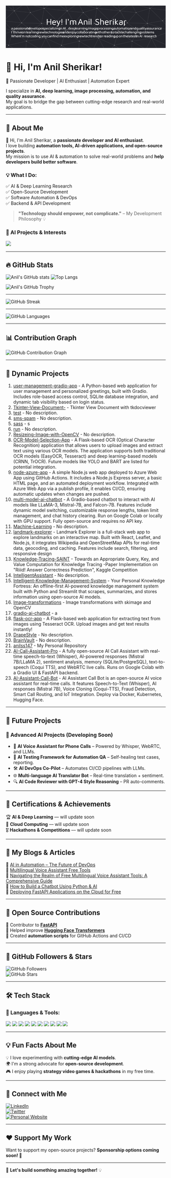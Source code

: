 ![Profile Banner](https://raw.githubusercontent.com/anilss147/anilss147/main/github-header-image.png)

# 👋 Hi, I'm Anil Sherikar!  

🚀 Passionate Developer | AI Enthusiast | Automation Expert  

I specialize in **AI, deep learning, image processing, automation, and quality assurance**.  
My goal is to bridge the gap between cutting-edge research and real-world applications.  

---

## 🌟 About Me  

👋 Hi, I'm Anil Sherikar, a **passionate developer and AI enthusiast**.  
I love building **automation tools, AI-driven applications, and open-source projects**.  
My mission is to use AI & automation to solve real-world problems and **help developers build better software**.  

### 💡 What I Do:
✅ AI & Deep Learning Research  
✅ Open-Source Development  
✅ Software Automation & DevOps  
✅ Backend & API Development  

> **"Technology should empower, not complicate."** – My Development Philosophy 💡  

### 🤖 AI Projects & Interests  
<p align="left">
  <img src="https://skillicons.dev/icons?i=python,tensorflow,pytorch,fastapi,docker,linux,opencv" />
</p>


---

## 🔥 GitHub Stats  
<!-- STATS START -->
![Anil's GitHub stats](https://github-readme-stats.vercel.app/api?username=anilss147&show_icons=true&theme=tokyonight)
![Top Langs](https://github-readme-stats.vercel.app/api/top-langs/?username=anilss147&layout=compact&theme=tokyonight)
<!-- STATS END -->
<!-- STATS END -->

![Anil's GitHub Trophy](https://github-profile-trophy.vercel.app/?username=anilss147&theme=tokyonight&column=7)


---

<!-- STREAK START -->
![GitHub Streak](https://streak-stats.demolab.com/?user=anilss147&theme=tokyonight)
<!-- STREAK END -->

---

<!-- LANG SUMMARY START -->
![GitHub Languages](https://github-profile-summary-cards.vercel.app/api/cards/repos-per-language?username=anilss147&theme=github)
<!-- LANG SUMMARY END -->

---

## 📊 Contribution Graph  
<!-- GRAPH START -->
![GitHub Contribution Graph](https://github-profile-summary-cards.vercel.app/api/cards/profile-details?username=anilss147&theme=github)
<!-- GRAPH END -->
<!-- GRAPH END -->

---

## 🚀 Dynamic Projects  
<!-- PROJECTS END -->
<!-- PROJECTS START -->
1. [user-management-gradio-app](https://github.com/anilss147/user-management-gradio-app) - A Python-based web application for user management and personalized greetings, built with Gradio. Includes role-based access control, SQLite database integration, and dynamic tab visibility based on login status.
2. [Tkinter-View-Document-](https://github.com/anilss147/Tkinter-View-Document-) - Tkinter View Document with tkdocviewer 
3. [test](https://github.com/anilss147/test) - No description.
4. [sms-spam](https://github.com/anilss147/sms-spam) - No description.
5. [sass](https://github.com/anilss147/sass) - s
6. [run](https://github.com/anilss147/run) - No description.
7. [Resizeing-Image-with-OpenCV](https://github.com/anilss147/Resizeing-Image-with-OpenCV) - No description.
8. [OCR-Model-Selection-App](https://github.com/anilss147/OCR-Model-Selection-App) - A Flask-based OCR (Optical Character Recognition) application that allows users to upload images and extract text using various OCR models. The application supports both traditional OCR models (EasyOCR, Tesseract) and deep learning-based models (CRNN, TrOCR). Future models like YOLO and BART are listed for potential integration.
9. [node-azure-app](https://github.com/anilss147/node-azure-app) - A simple Node.js web app deployed to Azure Web App using GitHub Actions. It includes a Node.js Express server, a basic HTML page, and an automated deployment workflow. Integrated with Azure Web App via a publish profile, it enables CI/CD, ensuring automatic updates when changes are pushed.
10. [multi-model-ai-chatbot](https://github.com/anilss147/multi-model-ai-chatbot) - A Gradio-based chatbot to interact with AI models like LLaMA-3, Mistral-7B, and Falcon-7B. Features include dynamic model switching, customizable response lengths, token limit management, and chat history clearing. Run on Google Colab or locally with GPU support. Fully open-source and requires no API key.
11. [Machine-Learning](https://github.com/anilss147/Machine-Learning) - No description.
12. [landmark-explorer](https://github.com/anilss147/landmark-explorer) - Landmark Explorer is a full-stack web app to explore landmarks on an interactive map. Built with React, Leaflet, and Node.js, it integrates Wikipedia and OpenStreetMap APIs for real-time data, geocoding, and caching. Features include search, filtering, and responsive design
13. [Knowledge-Tracing-SAINT](https://github.com/anilss147/Knowledge-Tracing-SAINT) - Towards an Appropriate Query, Key, and Value Computation for Knowledge Tracing -Paper Implementation on "Riiid! Answer Correctness Prediction", Kaggle Competition
14. [IntelligentAssistant](https://github.com/anilss147/IntelligentAssistant) - No description.
15. [Intelligent-Knowledge-Management-System](https://github.com/anilss147/Intelligent-Knowledge-Management-System) - Your Personal Knowledge Fortress: An offline-first AI-powered knowledge management system built with Python and Streamlit that scrapes, summarizes, and stores information using open-source AI models.
16. [Image-transformations](https://github.com/anilss147/Image-transformations) - Image transformations with skimage and OpenCV
17. [gradio-ai-chatbot](https://github.com/anilss147/gradio-ai-chatbot) - a
18. [flask-ocr-app](https://github.com/anilss147/flask-ocr-app) - A Flask-based web application for extracting text from images using Tesseract OCR. Upload images and get text results instantly!
19. [DrapeStyle](https://github.com/anilss147/DrapeStyle) - No description.
20. [BrainVault](https://github.com/anilss147/BrainVault) - No description.
21. [anilss147](https://github.com/anilss147/anilss147) - My Personal Repository 
22. [AI-Call-Assistant-Pro](https://github.com/anilss147/AI-Call-Assistant-Pro) - A fully open-source AI Call Assistant with real-time speech-to-text (Whisper), AI-powered responses (Mistral 7B/LLaMA 2), sentiment analysis, memory (SQLite/PostgreSQL), text-to-speech (Coqui TTS), and WebRTC live calls. Runs on Google Colab with a Gradio UI & FastAPI backend.
23. [AI-Assistant-Call-Bot](https://github.com/anilss147/AI-Assistant-Call-Bot) - AI Assistant Call Bot is an open-source AI voice assistant for real-time calls. It features Speech-to-Text (Whisper), AI responses (Mistral 7B), Voice Cloning (Coqui-TTS), Fraud Detection, Smart Call Routing, and IoT Integration. Deploy via Docker, Kubernetes, Hugging Face.
<!-- PROJECTS END -->


---



## 🚀 Future Projects

### 🧠 Advanced AI Projects (Developing Soon)

- 🤖 **AI Voice Assistant for Phone Calls** – Powered by Whisper, WebRTC, and LLMs.
- 🧪 **AI Testing Framework for Automation QA** – Self-healing test cases, reporting.
- 🛠️ **AI DevOps Co-Pilot** – Automates CI/CD pipelines with LLMs.
- 🌐 **Multi-language AI Translator Bot** – Real-time translation + sentiment.
- 🔍 **AI Code Reviewer with GPT-4 Style Reasoning** – PR auto-comments.


---

## 📜 Certifications & Achievements  

🏆 **AI & Deep Learning** –– will update soon  
📜 **Cloud Computing** –– will update soon  
🎖️ **Hackathons & Competitions** –– will update soon  

---

## 📖 My Blogs & Articles  

🔹 [AI in Automation – The Future of DevOps](https://medium.com/@anilieee207/ai-in-automation-the-future-of-devops-b125997d14ec)  
🔹 [Multilingual Voice Assistant Free Tools](https://docs.google.com/document/d/e/2PACX-1vRpoH_RfAvCeCbiUJM4lcxkBXFQFeq2hJJKuteZhtQJ_nJOk4WezDbauJc39Q2c7B7EqPPtws4g6G7V/pub)  
🔹 [Navigating the Realm of Free Multilingual Voice Assistant Tools: A Comprehensive Guide](https://docs.google.com/document/d/e/2PACX-1vSFHrLjr0s2Od8nxXIYiMrP-QteEPBN84C6z-7441UTcKxonmPvRr_MijOYQSl0qG7W4Sm82Z3NuLSr/pub)  
🔹 [How to Build a Chatbot Using Python & AI](https://docs.google.com/document/d/e/2PACX-1vS5ce4498lMDBvdXp-Cttlk-WYboQF6QXlC4Ub9u91yEP5bp_jJ6Y0MG_LRvW8Bnt0USfNNgGXua5pU/pub)  
🔹 [Deploying FastAPI Applications on the Cloud for Free](https://docs.google.com/document/d/e/2PACX-1vSDv90YrSBBOVyK42VpJquGCtnOo2HrVsuMke4UqLOI_uVTjinVLdEJ0-JT4Y58kfmAUgfZfMC6H34m/pub)  

---

## 📢 Open Source Contributions  

🔹 Contributor to **[FastAPI](https://github.com/tiangolo/fastapi)**  
🔹 Helped improve **[Hugging Face Transformers](https://github.com/huggingface/transformers)**  
🔹 Created **automation scripts** for GitHub Actions and CI/CD  

---

## 👥 GitHub Followers & Stars  

<!-- FOLLOWERS START -->

<!-- FOLLOWERS END -->
<!-- FOLLOWERS END -->

![GitHub Followers](https://img.shields.io/github/followers/anilss147?style=social)  
![GitHub Stars](https://img.shields.io/github/stars/anilss147?style=social)  


---

## 🛠️ Tech Stack  

### 🚀 Languages & Tools:  
<p align="left">
  <img src="https://cdn.jsdelivr.net/gh/devicons/devicon/icons/python/python-original.svg" width="40px"/>
  <img src="https://cdn.jsdelivr.net/gh/devicons/devicon/icons/javascript/javascript-original.svg" width="40px"/>
  <img src="https://cdn.jsdelivr.net/gh/devicons/devicon/icons/docker/docker-original.svg" width="40px"/>
  <img src="https://cdn.jsdelivr.net/gh/devicons/devicon/icons/flask/flask-original.svg" width="40px"/>
  <img src="https://cdn.jsdelivr.net/gh/devicons/devicon/icons/opencv/opencv-original.svg" width="40px"/>
  <img src="https://cdn.jsdelivr.net/gh/devicons/devicon/icons/git/git-original.svg" width="40px"/>
  <img src="https://cdn.jsdelivr.net/gh/devicons/devicon/icons/tensorflow/tensorflow-original.svg" width="40px"/>
  <img src="https://cdn.jsdelivr.net/gh/devicons/devicon/icons/pytorch/pytorch-original.svg" width="40px"/>
  <img src="https://cdn.jsdelivr.net/gh/devicons/devicon/icons/fastapi/fastapi-original.svg" width="40px"/>
  <img src="https://cdn.jsdelivr.net/gh/devicons/devicon/icons/linux/linux-original.svg" width="40px"/>
</p>  

---

## 💡 Fun Facts About Me  

💡 I love experimenting with **cutting-edge AI models**.  
🌍 I'm a strong advocate for **open-source development**.  
🎮 I enjoy playing **strategy video games & hackathons** in my free time.  

---

## 🔗 Connect with Me  

[![LinkedIn](https://img.shields.io/badge/-LinkedIn-0077B5?style=flat&logo=linkedin&logoColor=white)](https://www.linkedin.com/in/anil-sherikar/)  
[![Twitter](https://img.shields.io/badge/-Twitter-1DA1F2?style=flat&logo=twitter&logoColor=white)](https://x.com/anil_sherikar09)  
[![Personal Website](https://img.shields.io/badge/-Website-000000?style=flat&logo=github&logoColor=white)](https://anilsherikar.dev/)  

---

## ❤️ Support My Work  

Want to support my open-source projects? **Sponsorship options coming soon! 🚀**

---

🚀 **Let's build something amazing together!** 💡  

